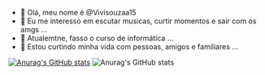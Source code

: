 - 👋 Olá, meu nome é @Vivisouzaa15
- 👀 Eu me interesso em escutar musicas, curtir momentos e sair com os amgs ...
- 🌱 Atualemtne, fasso o curso de informática ...
- 💞️ Estou curtindo minha vida com pessoas, amigos e familiares ...

[![Anurag's GitHub stats](https://github-readme-stats.vercel.app/api?username=Vivisouzaa15)](https://github.com/Vivisouzaa15/github-readme-stats)
![Anurag's GitHub stats](https://github-readme-stats.vercel.app/apiVivisouzaa15=Vivisouzaa15&show_icons=true)

